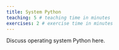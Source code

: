 ```yaml
---
title: System Python
teaching: 5 # teaching time in minutes
exercises: 2 # exercise time in minutes
---
```


Discuss operating system Python here.
